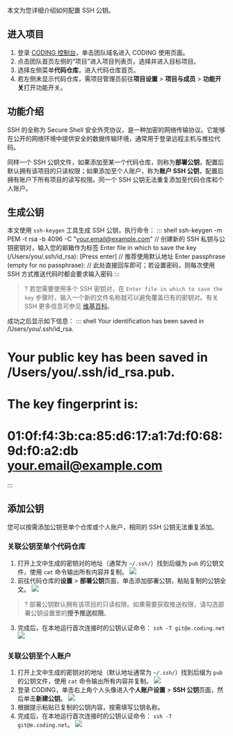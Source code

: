 本文为您详细介绍如何配置 SSH 公钥。

## 进入项目

1. 登录 [CODING 控制台](https://console.cloud.tencent.com/coding)，单击团队域名进入 CODING 使用页面。
2. 点击团队首页左侧的“项目”进入项目列表页，选择并进入目标项目。
3. 选择左侧菜单**代码仓库**，进入代码仓库首页。
4. 若左侧未显示代码仓库，需项目管理员前往**项目设置** > **项目与成员** > **功能开关**打开功能开关。

## 功能介绍[](id:intro)

SSH 的全称为 Secure Shell 安全外壳协议，是一种加密的网络传输协议。它能够在公开的网络环境中提供安全的数据传输环境，通常用于登录远程主机与推拉代码。

同样一个 SSH 公钥文件，如果添加至某一个代码仓库，则称为**部署公钥**，配置后默认拥有该项目的只读权限；如果添加至个人账户，称为**账户 SSH 公钥**，配置后拥有账户下所有项目的读写权限。同一个 SSH 公钥无法重复添加至代码仓库和个人账户。

## 生成公钥[](id:keygen)

本文使用 `ssh-keygen` 工具生成 SSH 公钥，执行命令：
<dx-codeblock>
:::  shell
ssh-keygen -m PEM -t rsa -b 4096 -C "your.email@example.com"  // 创建新的 SSH 私钥与公钥密钥对，输入您的邮箱作为标签
Enter file in which to save the key (/Users/you/.ssh/id_rsa): [Press enter]  // 推荐使用默认地址
Enter passphrase (empty for no passphrase):  // 此处直接回车即可；若设置密码，则每次使用 SSH 方式推送代码时都会要求输入密码
:::
</dx-codeblock>

>? 若您需要使用多个 SSH 密钥对，在 `Enter file in which to save the key` 步骤时，输入一个新的文件名称就可以避免覆盖已有的密钥对。有关 SSH 更多信息可参见 [维基百科](http://zh.wikipedia.org/zh/Secure_Shell)。

成功之后显示如下信息：
<dx-codeblock>
:::  shell
Your identification has been saved in /Users/you/.ssh/id_rsa.
# Your public key has been saved in /Users/you/.ssh/id_rsa.pub.
# The key fingerprint is:
# 01:0f:f4:3b:ca:85:d6:17:a1:7d:f0:68:9d:f0:a2:db your.email@example.com
:::
</dx-codeblock>


## 添加公钥[](id:add-key)

您可以按需添加公钥至单个仓库或个人账户，相同的 SSH 公钥无法重复添加。

### 关联公钥至单个代码仓库[](id:deploy-key)

1.  打开上文中生成的密钥对的地址（通常为 `~/.ssh/`）找到后缀为 `pub` 的公钥文件，使用 `cat` 命令输出所有内容并复制。
![](https://qcloudimg.tencent-cloud.cn/raw/676a223b47469c71a4d49e4494028d95.png)
2.  前往代码仓库的**设置** > **部署公钥**页面，单击添加部署公钥，粘贴复制的公钥全文。
![](https://qcloudimg.tencent-cloud.cn/raw/22014d665338b6ff93b9a9b183598259.png)
>? 部署公钥默认拥有该项目的只读权限。如果需要获取推送权限，请勾选部署公钥设置里的**授予推送权限**。
>
3.  完成后，在本地运行首次连接时的公钥认证命令： `ssh -T git@e.coding.net`
![](https://qcloudimg.tencent-cloud.cn/raw/f010d2dd74fbae9c4bbdeb7c210efb53.png)

### 关联公钥至个人账户[](id:account-key)

1.  打开上文中生成的密钥对的地址（默认地址通常为 `~/.ssh/`）找到后缀为 `pub` 的公钥文件，使用 `cat` 命令输出所有内容并复制。
![](https://qcloudimg.tencent-cloud.cn/raw/00ddfcf7b9f82b8569dad32aaf7dd7d7.png)
2.  登录 CODING，单击右上角个人头像进入**个人账户设置** > **SSH 公钥**页面，然后单击**新建公钥**。
![](https://qcloudimg.tencent-cloud.cn/raw/b245b29ece8c5c04cf9958f5b18c3d7e.png)
3.  根据提示粘贴已复制的公钥内容，按需填写公钥名称。
4.  完成后，在本地运行首次连接时的公钥认证命令： `ssh -T git@e.coding.net`。
![](https://qcloudimg.tencent-cloud.cn/raw/7845b3b8da112d6b397e2e8581a89646.png)
